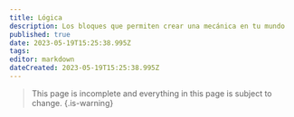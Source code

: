 ```yaml
---
title: Lógica
description: Los bloques que permiten crear una mecánica en tu mundo
published: true
date: 2023-05-19T15:25:38.995Z
tags: 
editor: markdown
dateCreated: 2023-05-19T15:25:38.995Z
---
```


> This page is incomplete and everything in this page is subject to change.
{.is-warning}
